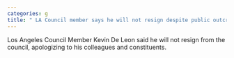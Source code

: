 ```yaml
---
categories: g
title: " LA Council member says he will not resign despite public outcry"
---
```

Los Angeles Council Member Kevin De Leon said he will not resign from the council, apologizing to his colleagues and constituents. 